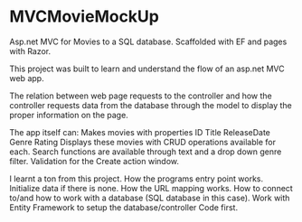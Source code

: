# MVCMovieMockUp
Asp.net MVC for Movies to a SQL database. Scaffolded with EF and pages with Razor.

This project was built to learn and understand the flow of an asp.net MVC web app.

The relation between web page requests to the controller and how the controller requests data from the database through the model
to display the proper information on the page.

The app itself can:
  Makes movies with properties
    ID
    Title
    ReleaseDate
    Genre
    Rating
  Displays these movies with CRUD operations available for each.
  Search functions are available through text and a drop down genre filter.
  Validation for the Create action window.
  
I learnt a ton from this project.
  How the programs entry point works.
  Initialize data if there is none.
  How the URL mapping works.
  How to connect to/and how to work with a database (SQL database in this case).
  Work with Entity Framework to setup the database/controller Code first.
  
